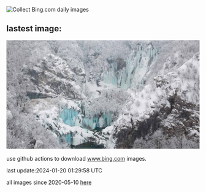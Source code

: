 ![Collect Bing.com daily images](https://github.com/counter2015/bing-daily-images/workflows/Collect%20Bing.com%20daily%20images/badge.svg)
## lastest image:
![](images/PlitviceWinter.jpg)

use github actions to download www.bing.com images.

last update:2024-01-20 01:29:58 UTC

all images since 2020-05-10 [here](https://github.com/counter2015/bing-daily-images/tree/master/images) 
